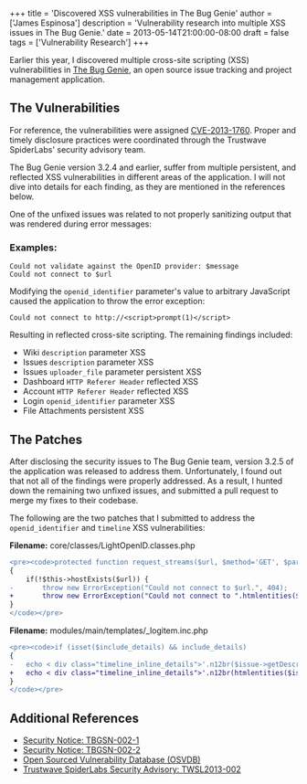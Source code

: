 +++
title = 'Discovered XSS vulnerabilities in The Bug Genie'
author = ['James Espinosa']
description = 'Vulnerability research into multiple XSS issues in The Bug Genie.'
date = 2013-05-14T21:00:00-08:00
draft = false
tags = ['Vulnerability Research']
+++

Earlier this year, I discovered multiple cross-site scripting (XSS) vulnerabilities in [The Bug Genie](http://thebuggenie.com), an open source issue tracking and project management application.

## The Vulnerabilities

For reference, the vulnerabilities were assigned [CVE-2013-1760](http://xforce.iss.net/xforce/xfdb/89360). Proper and timely disclosure practices were coordinated through the Trustwave SpiderLabs' security advisory team.

The Bug Genie version 3.2.4 and earlier, suffer from multiple persistent, and reflected XSS vulnerabilities in different areas of the application. I will not dive into details for each finding, as they are mentioned in the references below.

One of the unfixed issues was related to not properly sanitizing output that was rendered during error messages:

### Examples:

```
Could not validate against the OpenID provider: $message
Could not connect to $url
```

Modifying the `openid_identifier` parameter's value to arbitrary JavaScript caused the application to throw the error exception:

```
Could not connect to http://<script>prompt(1)</script>
```

Resulting in reflected cross-site scripting. The remaining findings included:

- Wiki `description` parameter XSS
- Issues `description` parameter XSS
- Issues `uploader_file` parameter persistent XSS
- Dashboard `HTTP Referer Header` reflected XSS
- Account `HTTP Referer Header` reflected XSS
- Login `openid_identifier` parameter XSS
- File Attachments persistent XSS

## The Patches

After disclosing the security issues to The Bug Genie team, version 3.2.5 of the application was released to address them. Unfortunately, I found out that not all of the findings were properly addressed. As a result, I hunted down the remaining two unfixed issues, and submitted a pull request to merge my fixes to their codebase.

The following are the two patches that I submitted to address the `openid_identifier` and `timeline` XSS vulnerabilities:

**Filename:** core/classes/LightOpenID.classes.php

```diff
<pre><code>protected function request_streams($url, $method='GET', $params=array())
{
	if(!$this->hostExists($url)) {
-    	throw new ErrorException("Could not connect to $url.", 404);
+		throw new ErrorException("Could not connect to ".htmlentities($url), 404);
}
</code></pre>
```

**Filename:** modules/main/templates/_logitem.inc.php

```diff
<pre><code>if (isset($include_details) && include_details)
{
-	echo < div class="timeline_inline_details">'.n12br($issue->getDescription()).'< /div>';
+   echo < div class="timeline_inline_details">'.n12br(htmlentities($issue->getDescription())).'< /div>';
}
</code></pre>
```

## Additional References

- [Security Notice: TBGSN-002-1](http://www.thebuggenie.com/security/TBGSN-002-1)
- [Security Notice: TBGSN-002-2](http://www.thebuggenie.com/security/TBGSN-002-2)
- [Open Sourced Vulnerability Database (OSVDB)](http://osvdb.org/creditees/11651-james-espinosa)
- [Trustwave SpiderLabs Security Advisory: TWSL2013-002](http://blog.spiderlabs.com/2013/05/twsl2013-002-multiple-xss-vulnerabilities-in-the-bug-genie.html)
